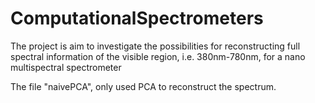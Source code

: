 # ComputationalSpectrometers

The project is aim to investigate the possibilities for reconstructing full spectral information of the visible region, i.e. 380nm-780nm, for a nano multispectral spectrometer

The file "naivePCA", only used PCA to reconstruct the spectrum.